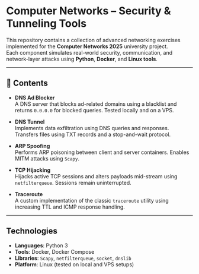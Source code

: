#  Computer Networks – Security & Tunneling Tools

This repository contains a collection of advanced networking exercises implemented for the **Computer Networks 2025** university project.  
Each component simulates real-world security, communication, and network-layer attacks using **Python**, **Docker**, and **Linux tools**.

---

## 📁 Contents

- **DNS Ad Blocker**  
  A DNS server that blocks ad-related domains using a blacklist and returns `0.0.0.0` for blocked queries. Tested locally and on a VPS.

- **DNS Tunnel**  
  Implements data exfiltration using DNS queries and responses. Transfers files using TXT records and a stop-and-wait protocol.

- **ARP Spoofing**  
  Performs ARP poisoning between client and server containers. Enables MITM attacks using `Scapy`.

- **TCP Hijacking**  
  Hijacks active TCP sessions and alters payloads mid-stream using `netfilterqueue`. Sessions remain uninterrupted.

- **Traceroute**  
  A custom implementation of the classic `traceroute` utility using increasing TTL and ICMP response handling.

---

##  Technologies

- **Languages**: Python 3  
- **Tools**: Docker, Docker Compose  
- **Libraries**: `Scapy`, `netfilterqueue`, `socket`, `dnslib`  
- **Platform**: Linux (tested on local and VPS setups)  


